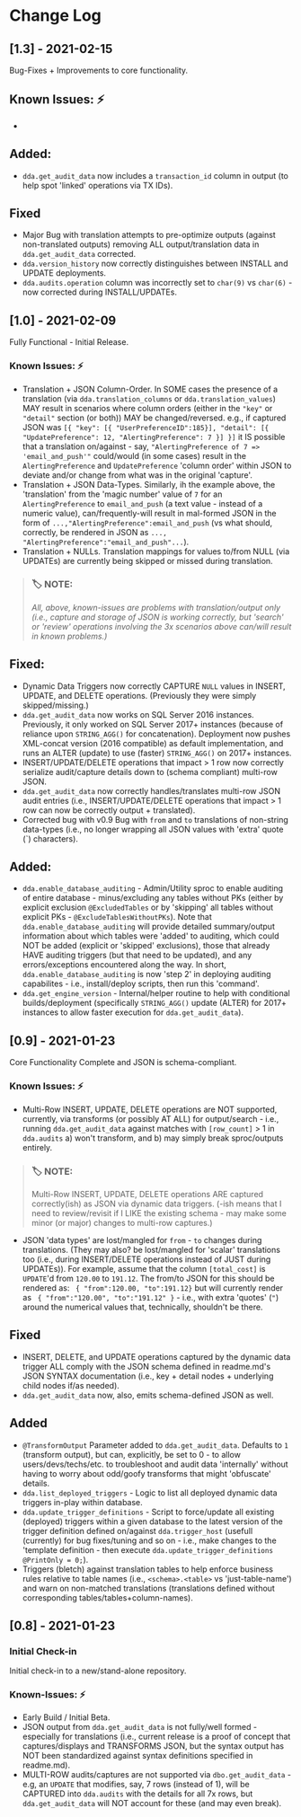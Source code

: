 # Change Log

## [1.3] - 2021-02-15
Bug-Fixes + Improvements to core functionality.

## Known Issues: :zap:
- 

## Added: 
- `dda.get_audit_data` now includes a `transaction_id` column in output (to help spot 'linked' operations via TX IDs).


## Fixed
- Major Bug with translation attempts to pre-optimize outputs (against non-translated outputs) removing ALL output/translation data in `dda.get_audit_data` corrected. 
- `dda.version_history` now correctly distinguishes between INSTALL and UPDATE deployments. 
- `dda.audits.operation` column was incorrectly set to `char(9)` vs `char(6)` - now corrected during INSTALL/UPDATEs.



## [1.0] - 2021-02-09
Fully Functional - Initial Release. 

### Known Issues: :zap:
- Translation + JSON Column-Order. In SOME cases the presence of a translation (via `dda.translation_columns` or `dda.translation_values`) MAY result in scenarios where column orders (either in the `"key"` or `"detail"` section (or both)) MAY be changed/reversed. e.g., if captured JSON was `[{ "key": [{ "UserPreferenceID":185}], "detail": [{ "UpdatePreference": 12, "AlertingPreference": 7 }] }]` it IS possible that a translation on/against - say, `"AlertingPreference of 7 => 'email_and_push'"` could/would (in some cases) result in the `AlertingPreference` and `UpdatePreference` 'column order' within JSON to deviate and/or change from what was in the original 'capture'. 
- Translation + JSON Data-Types. Similarly, ih the example above, the 'translation' from the 'magic number' value of `7` for an `AlertingPreference` to `email_and_push` (a text value - instead of a numeric value), can/frequently-will result in mal-formed JSON in the form of `...,"AlertingPreference":email_and_push` (vs what should, correctly, be rendered in JSON as `..., "AlertingPreference":"email_and_push"...`).
- Translation + NULLs. Translation mappings for values to/from NULL (via UPDATEs) are currently being skipped or missed during translation. 

> ### :label: **NOTE:** 
> *All, above, known-issues are problems with translation/output only (i.e., capture and storage of JSON is working correctly, but 'search' or 'review' operations involving the 3x scenarios above can/will result in known problems.)*

## Fixed:
- Dynamic Data Triggers now correctly CAPTURE `NULL` values in INSERT, UPDATE, and DELETE operations. (Previously they were simply skipped/missing.)
- `dda.get_audit_data` now works on SQL Server 2016 instances. Previously, it only worked on SQL Server 2017+ instances (because of reliance upon `STRING_AGG()` for concatenation). Deployment now pushes XML-concat version (2016 compatible) as default implementation, and runs an ALTER (update) to use (faster) `STRING_AGG()` on 2017+ instances.
- INSERT/UPDATE/DELETE operations that impact > 1 row now correctly serialize audit/capture details down to (schema compliant) multi-row JSON. 
- `dda.get_audit_data` now correctly handles/translates multi-row JSON audit entries (i.e., INSERT/UPDATE/DELETE operations that impact > 1 row can now be correctly output + translated).
- Corrected bug with v0.9 Bug with `from` and `to` translations of non-string data-types (i.e., no longer wrapping all JSON values with 'extra' quote (`) characters).

## Added:
- `dda.enable_database_auditing` - Admin/Utility sproc to enable auditing of entire database - minus/excluding any tables without PKs (either by explicit exclusion `@ExcludedTables` or by 'skipping' all tables without explicit PKs - `@ExcludeTablesWithoutPKs`). Note that `dda.enable_database_auditing` will provide detailed summary/output information about which tables were 'added' to auditing, which could NOT be added (explicit or 'skipped' exclusions), those that already HAVE auditing triggers (but that need to be updated), and any errors/exceptions encountered along the way. In short, `dda.enable_database_auditing` is now 'step 2' in deploying auditing capabilites - i.e., install/deploy scripts, then run this 'command'. 
- `dda.get_engine_version` - Internal/helper routine to help with conditional builds/deployment (specifically `STRING_AGG()` update (ALTER) for 2017+ instances to allow faster execution for `dda.get_audit_data`).

## [0.9] - 2021-01-23
Core Functionality Complete and JSON is schema-compliant.

### Known Issues: :zap:
- Multi-Row INSERT, UPDATE, DELETE operations are NOT supported, currently, via transforms (or possibly AT ALL) for output/search - i.e., running `dda.get_audit_data` against matches with `[row_count]` > 1 in `dda.audits` a) won't transform, and b) may simply break sproc/outputs entirely. 

> ### :label: **NOTE:** 
> Multi-Row INSERT, UPDATE, DELETE operations ARE captured correctly(ish) as JSON via dynamic data triggers. (-ish means that I need to review/revisit if I LIKE the existing schema - may make some minor (or major) changes to multi-row captures.)

- JSON 'data types' are lost/mangled for `from` - `to` changes during translations. (They may also? be lost/mangled for 'scalar' translations too (i.e., during INSERT/DELETE operations instead of JUST during UPDATEs)). For example, assume that the column `[total_cost]` is `UPDATE`'d from `120.00` to `191.12`. The from/to JSON for this should be rendered as: ` { "from":120.00, "to":191.12}` but will currently render as ` { "from":"120.00", "to":"191.12" }` - i.e., with extra 'quotes' (`"`) around the numerical values that, technically, shouldn't be there. 

## Fixed
- INSERT, DELETE, and UPDATE operations captured by the dynamic data trigger ALL comply with the JSON schema defined in readme.md's JSON SYNTAX documentation (i.e., key + detail nodes + underlying child nodes if/as needed).
- `dda.get_audit_data` now, also, emits schema-defined JSON as well. 

## Added
- `@TransformOutput` Parameter added to `dda.get_audit_data`. Defaults to `1` (transform output), but can, explicitly, be set to 0 - to allow users/devs/techs/etc. to troubleshoot and audit data 'internally' without having to worry about odd/goofy transforms that might 'obfuscate' details.
- `dda.list_deployed_triggers` - Logic to list all deployed dynamic data triggers in-play within database.
- `dda.update_trigger_definitions` - Script to force/update all existing (deployed) triggers within a given database to the latest version of the trigger definition defined on/against `dda.trigger_host` (usefull (currently) for bug fixes/tuning and so on - i.e., make changes to the 'template definition - then execute `dda.update_trigger_definitions @PrintOnly = 0;`).
- Triggers (bletch) against translation tables to help enforce business rules relative to table names (i.e., `<schema>.<table>` vs 'just-table-name') and warn on non-matched translations (translations defined without corresponding tables/tables+column-names).


## [0.8] - 2021-01-23  

### Initial Check-in
Initial check-in to a new/stand-alone repository. 

### Known-Issues: :zap:
- Early Build / Initial Beta. 
- JSON output from `dda.get_audit_data` is not fully/well formed - especially for translations (i.e., current release is a proof of concept that captures/displays and TRANSFORMS JSON, but the syntax output has NOT been standardized against syntax definitions specified in readme.md).
- MULTI-ROW audits/captures are not supported via `dbo.get_audit_data` - e.g, an `UPDATE` that modifies, say, 7 rows (instead of 1), will be CAPTURED into `dda.audits` with the details for all 7x rows, but `dda.get_audit_data` will NOT account for these (and may even break). 